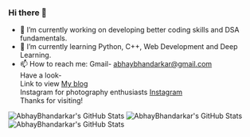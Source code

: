 ### Hi there 👋
- 🔭 I’m currently working on developing better coding skills and DSA fundamentals.
- 🌱 I’m currently learning Python, C++,  Web Development and Deep Learning.
- 📫 How to reach me: Gmail- abhaybhandarkar@gmail.com<br>
Have a look-<br>
Link to view [My blog](https://absbhandarkar.blogspot.com/)<br>
Instagram for photography enthusiasts [Instagram](https://www.instagram.com/abswildlifephotography)<br>
Thanks for visiting!

<img src="https://github-readme-stats.vercel.app/api?username=AbhayBhandarkar&theme=tokyonight&show_icons=true&hide_border=true&count_private=true" alt="AbhayBhandarkar's GitHub Stats" />

<img src="https://github-readme-stats.vercel.app/api/top-langs/?username=AbhayBhandarkar&theme=tokyonight&show_icons=true&hide_border=true&layout=compact" alt="AbhayBhandarkar's GitHub Stats" />

<img src="https://github-readme-streak-stats.herokuapp.com/?user=AbhayBhandarkar&theme=tokyonight&hide_border=true" alt="AbhayBhandarkar's GitHub Stats" />
<!--
**AbhayBhandarkar/AbhayBhandarkar** is a ✨ _special_ ✨ repository because its `README.md` (this file) appears on your GitHub profile.

Here are some ideas to get you started:

- 🔭 I’m currently working on ...
- 🌱 I’m currently learning ...
- 👯 I’m looking to collaborate on ...
- 🤔 I’m looking for help with ...
- 💬 Ask me about ...
- 📫 How to reach me: ...
- 😄 Pronouns: ...
- ⚡ Fun fact: ...
-->
